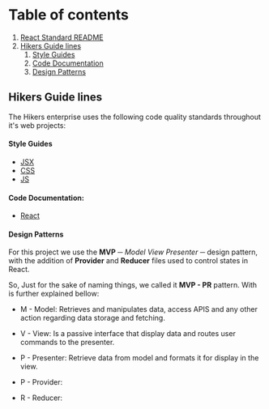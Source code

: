 # Table of contents

1. [React Standard README](docs/STD_REACT_README.md)
2. [Hikers Guide lines](#Hikers-Guide-lines)
   1. [Style Guides](#Style-Guides)
   2. [Code Documentation](#Code-Documentation)
   3. [Design Patterns](#Design-Patterns)


## Hikers Guide lines
The Hikers enterprise uses the following code quality standards throughout it's web projects:

#### Style Guides
* [JSX](https://github.com/airbnb/javascript/tree/master/react)
* [CSS](https://github.com/airbnb/javascript/tree/master/css-in-javascript)
* [JS](https://github.com/airbnb/javascript)

#### Code Documentation:
* [React](https://react-styleguidist.js.org/docs/documenting.html)

#### Design Patterns
For this project we use the **MVP** ─ *Model View Presenter* ─ design pattern, with the addition of **Provider** and **Reducer** files used to control states in React.

So, Just for the sake of naming things, we called it **MVP - PR** pattern. With is further explained bellow:
* M - Model: Retrieves and manipulates data, access APIS and any other action regarding data storage and fetching.

* V - View: Is a passive interface that display data and routes user commands to the presenter.

* P - Presenter: Retrieve data from model and formats it for display in the view.

* P - Provider:

* R - Reducer:
